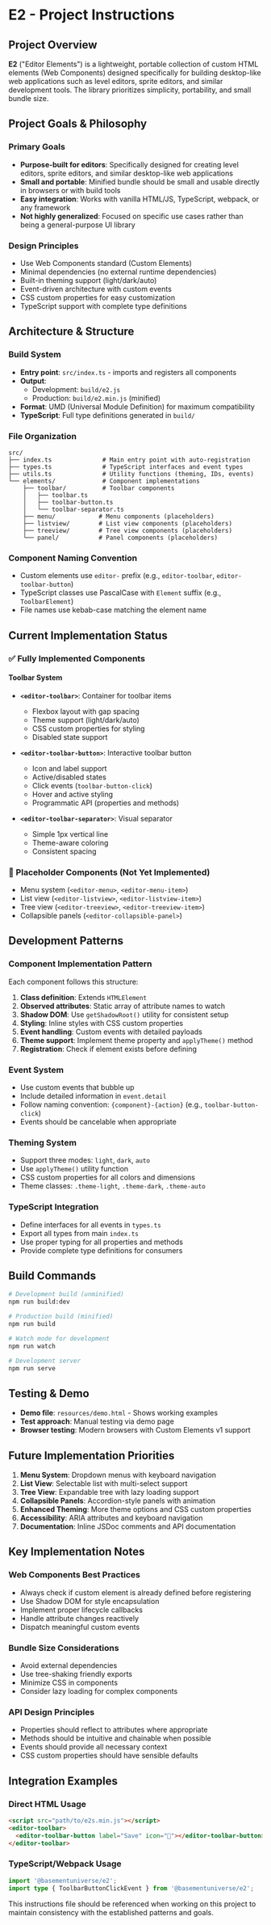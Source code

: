 # E2 - Project Instructions

## Project Overview

**E2** ("Editor Elements") is a lightweight, portable collection of custom HTML elements (Web Components) designed specifically for building desktop-like web applications such as level editors, sprite editors, and similar development tools. The library prioritizes simplicity, portability, and small bundle size.

## Project Goals & Philosophy

### Primary Goals
- **Purpose-built for editors**: Specifically designed for creating level editors, sprite editors, and similar desktop-like web applications
- **Small and portable**: Minified bundle should be small and usable directly in browsers or with build tools
- **Easy integration**: Works with vanilla HTML/JS, TypeScript, webpack, or any framework
- **Not highly generalized**: Focused on specific use cases rather than being a general-purpose UI library

### Design Principles
- Use Web Components standard (Custom Elements)
- Minimal dependencies (no external runtime dependencies)
- Built-in theming support (light/dark/auto)
- Event-driven architecture with custom events
- CSS custom properties for easy customization
- TypeScript support with complete type definitions

## Architecture & Structure

### Build System
- **Entry point**: `src/index.ts` - imports and registers all components
- **Output**:
  - Development: `build/e2.js`
  - Production: `build/e2.min.js` (minified)
- **Format**: UMD (Universal Module Definition) for maximum compatibility
- **TypeScript**: Full type definitions generated in `build/`

### File Organization
```
src/
├── index.ts              # Main entry point with auto-registration
├── types.ts              # TypeScript interfaces and event types
├── utils.ts              # Utility functions (theming, IDs, events)
└── elements/             # Component implementations
    ├── toolbar/          # Toolbar components
    │   ├── toolbar.ts
    │   ├── toolbar-button.ts
    │   └── toolbar-separator.ts
    ├── menu/            # Menu components (placeholders)
    ├── listview/        # List view components (placeholders)
    ├── treeview/        # Tree view components (placeholders)
    └── panel/           # Panel components (placeholders)
```

### Component Naming Convention
- Custom elements use `editor-` prefix (e.g., `editor-toolbar`, `editor-toolbar-button`)
- TypeScript classes use PascalCase with `Element` suffix (e.g., `ToolbarElement`)
- File names use kebab-case matching the element name

## Current Implementation Status

### ✅ Fully Implemented Components

#### Toolbar System
- **`<editor-toolbar>`**: Container for toolbar items
  - Flexbox layout with gap spacing
  - Theme support (light/dark/auto)
  - CSS custom properties for styling
  - Disabled state support

- **`<editor-toolbar-button>`**: Interactive toolbar button
  - Icon and label support
  - Active/disabled states
  - Click events (`toolbar-button-click`)
  - Hover and active styling
  - Programmatic API (properties and methods)

- **`<editor-toolbar-separator>`**: Visual separator
  - Simple 1px vertical line
  - Theme-aware coloring
  - Consistent spacing

### 🚧 Placeholder Components (Not Yet Implemented)
- Menu system (`<editor-menu>`, `<editor-menu-item>`)
- List view (`<editor-listview>`, `<editor-listview-item>`)
- Tree view (`<editor-treeview>`, `<editor-treeview-item>`)
- Collapsible panels (`<editor-collapsible-panel>`)

## Development Patterns

### Component Implementation Pattern
Each component follows this structure:
1. **Class definition**: Extends `HTMLElement`
2. **Observed attributes**: Static array of attribute names to watch
3. **Shadow DOM**: Use `getShadowRoot()` utility for consistent setup
4. **Styling**: Inline styles with CSS custom properties
5. **Event handling**: Custom events with detailed payloads
6. **Theme support**: Implement theme property and `applyTheme()` method
7. **Registration**: Check if element exists before defining

### Event System
- Use custom events that bubble up
- Include detailed information in `event.detail`
- Follow naming convention: `{component}-{action}` (e.g., `toolbar-button-click`)
- Events should be cancelable when appropriate

### Theming System
- Support three modes: `light`, `dark`, `auto`
- Use `applyTheme()` utility function
- CSS custom properties for all colors and dimensions
- Theme classes: `.theme-light`, `.theme-dark`, `.theme-auto`

### TypeScript Integration
- Define interfaces for all events in `types.ts`
- Export all types from main `index.ts`
- Use proper typing for all properties and methods
- Provide complete type definitions for consumers

## Build Commands

```bash
# Development build (unminified)
npm run build:dev

# Production build (minified)
npm run build

# Watch mode for development
npm run watch

# Development server
npm run serve
```

## Testing & Demo

- **Demo file**: `resources/demo.html` - Shows working examples
- **Test approach**: Manual testing via demo page
- **Browser testing**: Modern browsers with Custom Elements v1 support

## Future Implementation Priorities

1. **Menu System**: Dropdown menus with keyboard navigation
2. **List View**: Selectable list with multi-select support
3. **Tree View**: Expandable tree with lazy loading support
4. **Collapsible Panels**: Accordion-style panels with animation
5. **Enhanced Theming**: More theme options and CSS custom properties
6. **Accessibility**: ARIA attributes and keyboard navigation
7. **Documentation**: Inline JSDoc comments and API documentation

## Key Implementation Notes

### Web Components Best Practices
- Always check if custom element is already defined before registering
- Use Shadow DOM for style encapsulation
- Implement proper lifecycle callbacks
- Handle attribute changes reactively
- Dispatch meaningful custom events

### Bundle Size Considerations
- Avoid external dependencies
- Use tree-shaking friendly exports
- Minimize CSS in components
- Consider lazy loading for complex components

### API Design Principles
- Properties should reflect to attributes where appropriate
- Methods should be intuitive and chainable when possible
- Events should provide all necessary context
- CSS custom properties should have sensible defaults

## Integration Examples

### Direct HTML Usage
```html
<script src="path/to/e2s.min.js"></script>
<editor-toolbar>
  <editor-toolbar-button label="Save" icon="💾"></editor-toolbar-button>
</editor-toolbar>
```

### TypeScript/Webpack Usage
```typescript
import '@basementuniverse/e2';
import type { ToolbarButtonClickEvent } from '@basementuniverse/e2';
```

This instructions file should be referenced when working on this project to maintain consistency with the established patterns and goals.
